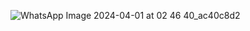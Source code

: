 ![WhatsApp Image 2024-04-01 at 02 46 40_ac40c8d2](https://github.com/Rana-Odeh/Library_Database_Management_System/assets/144602671/878ad40b-8035-4013-8823-4a9afeac9939)
